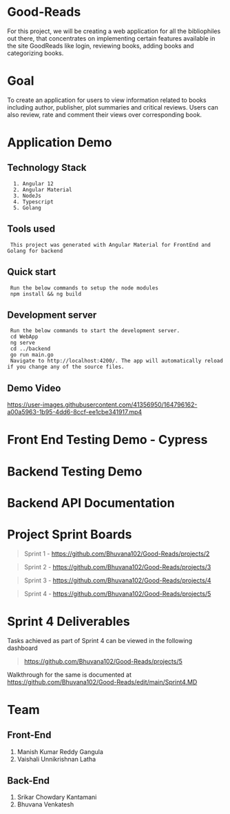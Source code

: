 # Good-Reads
For this project, we will be creating a web application for all the bibliophiles out there, that concentrates on implementing certain features available in the site GoodReads like login, reviewing books, adding books and categorizing books.

# Goal
  To create an application for users to view information related to books including author, publisher, plot summaries and critical reviews. Users can also review, rate and comment their views over corresponding book.
  
# Application Demo
  ## Technology Stack 
      1. Angular 12
      2. Angular Material
      3. NodeJs 
      4. Typescript
      5. Golang

  ## Tools used
     This project was generated with Angular Material for FrontEnd and Golang for backend
     
  ## Quick start
     Run the below commands to setup the node modules
     npm install && ng build 

  ## Development server
     Run the below commands to start the development server.
     cd WebApp
     ng serve
     cd ../backend
     go run main.go 
     Navigate to http://localhost:4200/. The app will automatically reload if you change any of the source files.
     
  ## Demo Video 
  
     

https://user-images.githubusercontent.com/41356950/164796162-a00a5963-1b95-4dd6-8ccf-ee1cbe341917.mp4




# Front End Testing Demo - Cypress

# Backend Testing Demo

# Backend API Documentation

# Project Sprint Boards
> Sprint 1 - https://github.com/Bhuvana102/Good-Reads/projects/2

> Sprint 2 - https://github.com/Bhuvana102/Good-Reads/projects/3

> Sprint 3 - https://github.com/Bhuvana102/Good-Reads/projects/4

> Sprint 4 - https://github.com/Bhuvana102/Good-Reads/projects/5


# Sprint 4 Deliverables
  Tasks achieved as part of Sprint 4 can be viewed in the following dashboard
  > https://github.com/Bhuvana102/Good-Reads/projects/5
  
  Walkthrough for the same is documented at https://github.com/Bhuvana102/Good-Reads/edit/main/Sprint4.MD

# Team
## Front-End
  1. Manish Kumar Reddy Gangula
  2. Vaishali Unnikrishnan Latha

## Back-End
  1. Srikar Chowdary Kantamani
  2. Bhuvana Venkatesh





